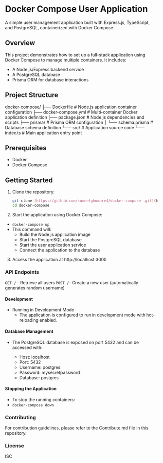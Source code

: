 # Docker Compose User Application

A simple user management application built with Express.js, TypeScript, and PostgreSQL, containerized with Docker Compose.

## Overview

This project demonstrates how to set up a full-stack application using Docker Compose to manage multiple containers. It includes:

- A Node.js/Express backend service
- A PostgreSQL database
- Prisma ORM for database interactions

## Project Structure

docker-compose/ ├── Dockerfile # Node.js application container configuration ├── docker-compose.yml # Multi-container Docker application definition ├── package.json # Node.js dependencies and scripts ├── prisma/ # Prisma ORM configuration │ └── schema.prisma # Database schema definition └── src/ # Application source code └── index.ts # Main application entry point

## Prerequisites

- Docker
- Docker Compose

## Getting Started

1. Clone the repository:
   ```bash
   git clone [https://github.com/sumeetghumare4/docker-compose-.git](https://github.com/sumeetghumare4/docker-compose-.git)
   cd docker-compose


2. Start the application using Docker Compose:
 - `docker-compose up`
- This command will:
  - Build the Node.js application image
  - Start the PostgreSQL database
  - Start the user application service
  - Connect the application to the database

3. Access the application at http://localhost:3000

### API Endpoints
`GET /` - Retrieve all users
`POST /`- Create a new user (automatically generates random username)

#### Development
 - Running in Development Mode
   - The application is configured to run in development mode with hot-reloading enabled.

#### Database Management
 - The PostgreSQL database is exposed on port 5432 and can be accessed with:

   - Host: localhost
   - Port: 5432
   - Username: postgres
   - Password: mysecretpassword
   - Database: postgres

#### Stopping the Application
- To stop the running containers:
 - `docker-compose down`    

### Contributing
For contribution guidelines, please refer to the Contribute.md file in this repository.

### License
ISC
